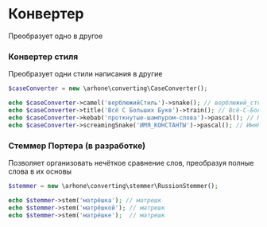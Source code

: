 # Конвертер
Преобразует одно в другое

### Конвертер стиля
Преобразует одни стили написания в другие

```php
$caseConverter = new \arhone\converting\CaseConverter();

echo $caseConverter->camel('верблюжийСтиль')->snake(); // верблюжий_стиль
echo $caseConverter->title('Всё С Больших Букв')->train(); // Всё-С-Больших-Букв
echo $caseConverter->kebab('проткнутые-шампуром-слова')->pascal(); // ПроткнутыеШампуромСлова
echo $caseConverter->screamingSnake('ИМЯ_КОНСТАНТЫ')->pascal(); // ИмяКонстанты
```

### Стеммер Портера (в разработке)
Позволяет организовать нечёткое сравнение слов, преобразуя полные слова в их основы


```php
$stemmer = new \arhone\converting\stemmer\RussionStemmer();

echo $stemmer->stem('матрёшка'); // матрешк
echo $stemmer->stem('матрёшкой'); // матрешк
echo $stemmer->stem('матрёшке');  // матрешк
```